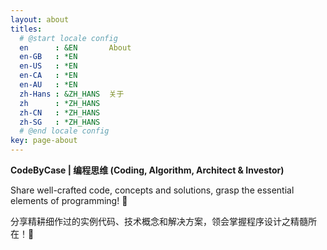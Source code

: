```yaml
---
layout: about
titles:
  # @start locale config
  en      : &EN       About
  en-GB   : *EN
  en-US   : *EN
  en-CA   : *EN
  en-AU   : *EN
  zh-Hans : &ZH_HANS  关于
  zh      : *ZH_HANS
  zh-CN   : *ZH_HANS
  zh-SG   : *ZH_HANS
  # @end locale config
key: page-about
---
```


**CodeByCase \| 编程思维 (Coding, Algorithm, Architect & Investor)**

Share well-crafted code, concepts and solutions, grasp the essential elements of programming! :star2:

分享精耕细作过的实例代码、技术概念和解决方案，领会掌握程序设计之精髓所在！:star2:
